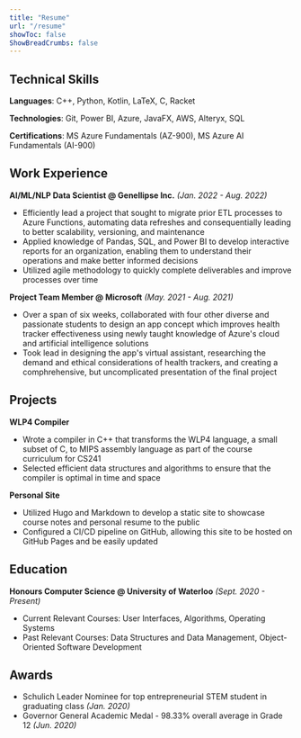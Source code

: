 ```yaml
---
title: "Resume"
url: "/resume"
showToc: false
ShowBreadCrumbs: false
---
```


## Technical Skills

**Languages**: C++, Python, Kotlin, LaTeX, C, Racket

**Technologies**: Git, Power BI, Azure, JavaFX, AWS, Alteryx, SQL

**Certifications**: MS Azure Fundamentals (AZ-900), MS Azure AI Fundamentals (AI-900)

## Work Experience

**AI/ML/NLP Data Scientist @ Genellipse Inc.** _(Jan. 2022 - Aug. 2022)_

- Efficiently lead a project that sought to migrate prior ETL processes to Azure Functions, automating data refreshes and consequentially leading to better scalability, versioning, and maintenance
- Applied knowledge of Pandas, SQL, and Power BI to develop interactive reports for an organization, enabling them to understand their operations and make better informed decisions
- Utilized agile methodology to quickly complete deliverables and improve processes over time

**Project Team Member @ Microsoft** _(May. 2021 - Aug. 2021)_

- Over a span of six weeks, collaborated with four other diverse and passionate students to design an app concept which improves health tracker effectiveness using newly taught knowledge of Azure's cloud and artificial intelligence solutions
- Took lead in designing the app's virtual assistant, researching the demand and ethical considerations of health trackers, and creating a comphrehensive, but uncomplicated presentation of the final project

## Projects

**WLP4 Compiler**

- Wrote a compiler in C++ that transforms the WLP4 language, a small subset of C, to MIPS assembly language as part of the course curriculum for CS241
- Selected efficient data structures and algorithms to ensure that the compiler is optimal in time and space

**Personal Site**

- Utilized Hugo and Markdown to develop a static site to showcase course notes and personal resume to the public
- Configured a CI/CD pipeline on GitHub, allowing this site to be hosted on GitHub Pages and be easily updated

## Education

**Honours Computer Science @ University of Waterloo** _(Sept. 2020 - Present)_
- Current Relevant Courses: User Interfaces, Algorithms, Operating Systems
- Past Relevant Courses: Data Structures and Data Management, Object-Oriented Software Development

## Awards

- Schulich Leader Nominee for top entrepreneurial STEM student in graduating class _(Jan. 2020)_
- Governor General Academic Medal - 98.33% overall average in Grade 12 _(Jun. 2020)_